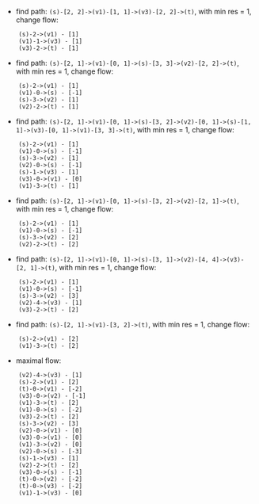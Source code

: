 * find path: `(s)-[2, 2]->(v1)-[1, 1]->(v3)-[2, 2]->(t)`, with min res = 1, change flow:
```
	(s)-2->(v1) - [1]
	(v1)-1->(v3) - [1]
	(v3)-2->(t) - [1]
```

* find path: `(s)-[2, 1]->(v1)-[0, 1]->(s)-[3, 3]->(v2)-[2, 2]->(t)`, with min res = 1, change flow:
```
	(s)-2->(v1) - [1]
	(v1)-0->(s) - [-1]
	(s)-3->(v2) - [1]
	(v2)-2->(t) - [1]
```

* find path: `(s)-[2, 1]->(v1)-[0, 1]->(s)-[3, 2]->(v2)-[0, 1]->(s)-[1, 1]->(v3)-[0, 1]->(v1)-[3, 3]->(t)`, with min res = 1, change flow:
```
	(s)-2->(v1) - [1]
	(v1)-0->(s) - [-1]
	(s)-3->(v2) - [1]
	(v2)-0->(s) - [-1]
	(s)-1->(v3) - [1]
	(v3)-0->(v1) - [0]
	(v1)-3->(t) - [1]
```

* find path: `(s)-[2, 1]->(v1)-[0, 1]->(s)-[3, 2]->(v2)-[2, 1]->(t)`, with min res = 1, change flow:
```
	(s)-2->(v1) - [1]
	(v1)-0->(s) - [-1]
	(s)-3->(v2) - [2]
	(v2)-2->(t) - [2]
```

* find path: `(s)-[2, 1]->(v1)-[0, 1]->(s)-[3, 1]->(v2)-[4, 4]->(v3)-[2, 1]->(t)`, with min res = 1, change flow:
```
	(s)-2->(v1) - [1]
	(v1)-0->(s) - [-1]
	(s)-3->(v2) - [3]
	(v2)-4->(v3) - [1]
	(v3)-2->(t) - [2]
```

* find path: `(s)-[2, 1]->(v1)-[3, 2]->(t)`, with min res = 1, change flow:
```
	(s)-2->(v1) - [2]
	(v1)-3->(t) - [2]
```

* maximal flow:
```
	(v2)-4->(v3) - [1]
	(s)-2->(v1) - [2]
	(t)-0->(v1) - [-2]
	(v3)-0->(v2) - [-1]
	(v1)-3->(t) - [2]
	(v1)-0->(s) - [-2]
	(v3)-2->(t) - [2]
	(s)-3->(v2) - [3]
	(v2)-0->(v1) - [0]
	(v3)-0->(v1) - [0]
	(v1)-3->(v2) - [0]
	(v2)-0->(s) - [-3]
	(s)-1->(v3) - [1]
	(v2)-2->(t) - [2]
	(v3)-0->(s) - [-1]
	(t)-0->(v2) - [-2]
	(t)-0->(v3) - [-2]
	(v1)-1->(v3) - [0]
```

